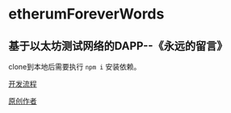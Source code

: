 # etherumForeverWords

## 基于以太坊测试网络的DAPP--《永远的留言》

clone到本地后需要执行 `npm i` 安装依赖。

[开发流程](https://blog.csdn.net/qq_33764491/article/details/80570266)

[原创作者](https://www.ldsun.com/)
